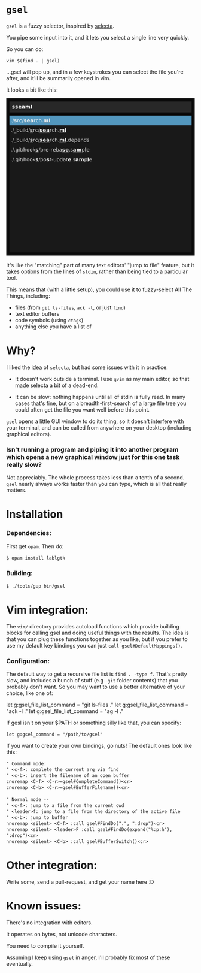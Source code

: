 # `gsel`

`gsel` is a fuzzy selector, inspired by [selecta](https://github.com/garybernhardt/selecta).

You pipe some input into it, and it lets you select a single line very quickly.

So you can do:

    vim $(find . | gsel)

...gsel will pop up, and in a few keystrokes you can select the file you're after, and it'll be
summarily opened in vim.

It looks a bit like this:

![gsel screenshot](/screenshots/sample1.png?raw=true)

It's like the "matching" part of many text editors' "jump to file" feature,
but it takes options from the lines of `stdin`, rather than being tied to a particular tool.

This means that (with a little setup), you could use it to fuzzy-select All The Things, including:

 - files (from `git ls-files`, `ack -l`, or just `find`)
 - text editor buffers
 - code symbols (using `ctags`)
 - anything else you have a list of

# Why?

I liked the idea of `selecta`, but had some issues with it in practice:

 - It doesn't work outside a terminal. I use `gvim` as my main editor,
   so that made selecta a bit of a dead-end.

 - It can be slow: nothing happens until all of stdin is
   fully read. In many cases that's fine, but on a breadth-first-search of a
   large file tree you could often get the file you want well before this point.

`gsel` opens a little GUI window to do its thing, so it doesn't interfere with your
terminal, and can be called from anywhere on your desktop (including graphical editors).

### Isn't running a program and piping it into another program which opens a new graphical window just for this one task really slow?

Not appreciably. The whole process takes less than a tenth of a second.
`gsel` nearly always works faster than you can type, which is all that really matters.

# Installation

### Dependencies:

First get `opam`. Then do:

    $ opam install lablgtk

### Building:

    $ ./tools/gup bin/gsel

# Vim integration:

The `vim/` directory provides autoload functions which provide building blocks for calling
gsel and doing useful things with the results. The idea is that you can plug these functions
together as you like, but if you prefer to use my default key bindings you can just
`call gsel#DefaultMappings()`.

### Configuration:

The default way to get a recursive file list is `find . -type f`. That's pretty
slow, and includes a bunch of stuff (e.g `.git` folder contents) that you probably
don't want. So you may want to use a better alternative of your choice, like one of:

  let g:gsel_file_list_command = "git ls-files ."
  let g:gsel_file_list_command = "ack -l ."
  let g:gsel_file_list_command = "ag -l ."

If gesl isn't on your $PATH or something silly like that, you can specify:

    let g:gsel_command = "/path/to/gsel"

If you want to create your own bindings, go nuts! The default ones look like this:

    " Command mode:
    " <c-f>: complete the current arg via find
    " <c-b>: insert the filename of an open buffer
    cnoremap <C-f> <C-r>=gsel#CompleteCommand()<cr>
    cnoremap <C-b> <C-r>=gsel#BufferFilename()<cr>
    
    " Normal mode --
    " <c-f>: jump to a file from the current cwd
    " <leader>f: jump to a file from the directory of the active file
    " <c-b>: jump to buffer
    nnoremap <silent> <C-f> :call gsel#FindDo(".", ":drop")<cr>
    nnoremap <silent> <leader>F :call gsel#FindDo(expand("%:p:h"), ":drop")<cr>
    nnoremap <silent> <C-b> :call gsel#BufferSwitch()<cr>

# Other integration:

Write some, send a pull-request, and get your name here :D

# Known issues:

There's no integration with editors.

It operates on bytes, not unicode characters.

You need to compile it yourself.

Assuming I keep using `gsel` in anger, I'll probably fix most of these eventually.

